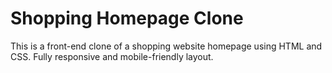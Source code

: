 # Shopping Homepage Clone
This is a front-end clone of a shopping website homepage using HTML and CSS. Fully responsive and mobile-friendly layout.

